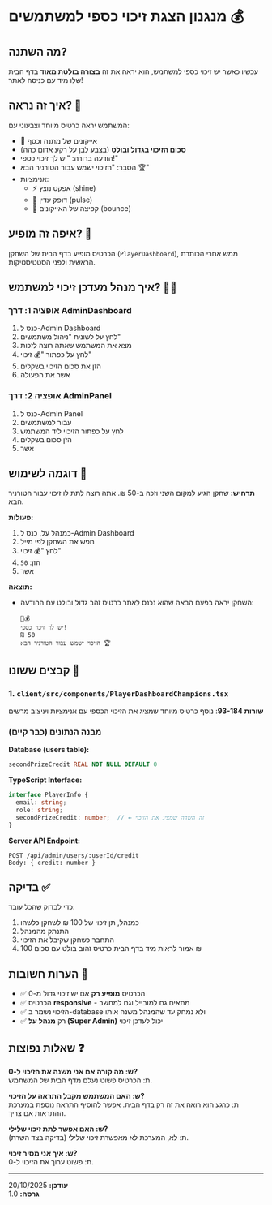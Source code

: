 # מנגנון הצגת זיכוי כספי למשתמשים 💰

## מה השתנה?

עכשיו כאשר יש זיכוי כספי למשתמש, הוא יראה את זה **בצורה בולטת מאוד** בדף הבית שלו מיד עם כניסה לאתר!

## איך זה נראה? 🎨

המשתמש יראה כרטיס מיוחד וצבעוני עם:
- 🎁 אייקונים של מתנה וכסף
- **סכום הזיכוי בגדול ובולט** (בצבע לבן על רקע אדום כהה)
- הודעה ברורה: "יש לך זיכוי כספי!"
- הסבר: "הזיכוי ישמש עבור הטורניר הבא 🏆"
- אנימציות:
  - ⚡ אפקט נוצץ (shine)
  - 💓 דופק עדין (pulse)
  - 🎪 קפיצה של האייקונים (bounce)

## איפה זה מופיע? 📍

הכרטיס מופיע בדף הבית של השחקן (`PlayerDashboard`), ממש אחרי הכותרת הראשית ולפני הסטטיסטיקות.

## איך מנהל מעדכן זיכוי למשתמש? 👨‍💼

### אופציה 1: דרך AdminDashboard
1. כנס ל-Admin Dashboard
2. לחץ על לשונית "ניהול משתמשים"
3. מצא את המשתמש שאתה רוצה לזכות
4. לחץ על כפתור "💰 זיכוי"
5. הזן את סכום הזיכוי בשקלים
6. אשר את הפעולה

### אופציה 2: דרך AdminPanel
1. כנס ל-Admin Panel
2. עבור למשתמשים
3. לחץ על כפתור הזיכוי ליד המשתמש
4. הזן סכום בשקלים
5. אשר

## דוגמה לשימוש 📝

**תרחיש:** שחקן הגיע למקום השני וזכה ב-50 ₪. אתה רוצה לתת לו זיכוי עבור הטורניר הבא.

**פעולות:**
1. כמנהל על, כנס ל-Admin Dashboard
2. חפש את השחקן לפי מייל
3. לחץ "💰 זיכוי"
4. הזן: `50`
5. אשר

**תוצאה:**
- השחקן יראה בפעם הבאה שהוא נכנס לאתר כרטיס זהב גדול ובולט עם ההודעה:
  ```
  🎁💰
  יש לך זיכוי כספי!
  ₪ 50
  הזיכוי ישמש עבור הטורניר הבא 🏆
  ```

## קבצים ששונו 📁

### 1. `client/src/components/PlayerDashboardChampions.tsx`
**שורות 93-184**: נוסף כרטיס מיוחד שמציג את הזיכוי הכספי עם אנימציות ועיצוב מרשים

### מבנה הנתונים (כבר קיים)

**Database (users table):**
```sql
secondPrizeCredit REAL NOT NULL DEFAULT 0
```

**TypeScript Interface:**
```typescript
interface PlayerInfo {
  email: string;
  role: string;
  secondPrizeCredit: number;  // ← זה השדה שמציג את הזיכוי
}
```

**Server API Endpoint:**
```
POST /api/admin/users/:userId/credit
Body: { credit: number }
```

## בדיקה ✅

כדי לבדוק שהכל עובד:

1. כמנהל, תן זיכוי של 100 ₪ לשחקן כלשהו
2. התנתק מהמנהל
3. התחבר כשחקן שקיבל את הזיכוי
4. אמור לראות מיד בדף הבית כרטיס זהוב בולט עם סכום 100 ₪

## הערות חשובות 📌

- ✅ הכרטיס **מופיע רק** אם יש זיכוי גדול מ-0
- ✅ הכרטיס **responsive** - מתאים גם למובייל וגם למחשב
- ✅ הזיכוי נשמר ב-database ולא נמחק עד שהמנהל משנה אותו
- ✅ רק **מנהל על (Super Admin)** יכול לעדכן זיכוי

## שאלות נפוצות ❓

**ש: מה קורה אם אני משנה את הזיכוי ל-0?**  
ת: הכרטיס פשוט נעלם מדף הבית של המשתמש.

**ש: האם המשתמש מקבל התראה על הזיכוי?**  
ת: כרגע הוא רואה את זה רק בדף הבית. אפשר להוסיף התראה נוספת במערכת ההתראות אם צריך.

**ש: האם אפשר לתת זיכוי שלילי?**  
ת: לא, המערכת לא מאפשרת זיכוי שלילי (בדיקה בצד השרת).

**ש: איך אני מסיר זיכוי?**  
ת: פשוט ערוך את הזיכוי ל-0.

---

**עודכן:** 20/10/2025  
**גרסה:** 1.0

